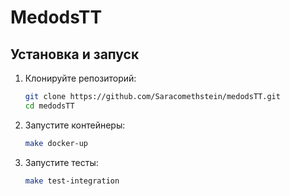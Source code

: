 # MedodsTT

## Установка и запуск
1. Клонируйте репозиторий:
   ```bash
   git clone https://github.com/Saracomethstein/medodsTT.git
   cd medodsTT
   ```
2. Запустите контейнеры:
   ```bash
   make docker-up
   ```
3. Запустите тесты:
   ```bash
   make test-integration
   ```
